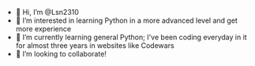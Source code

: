 - 👋 Hi, I’m @Lsn2310
- 👀 I’m interested in learning Python in a more advanced level and get more experience
- 🌱 I’m currently learning general Python; I've been coding everyday in it for almost three years in websites like Codewars
- 💞️ I’m looking to collaborate!

<!---
Lsn2310/Lsn2310 is a ✨ special ✨ repository because its `README.md` (this file) appears on your GitHub profile.
You can click the Preview link to take a look at your changes.
--->
